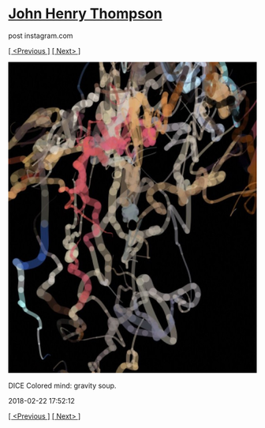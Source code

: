 # [John Henry Thompson](../README.md)
post instagram.com

[[ <Previous ]](2018-02-23-4.md) [[ Next> ]](2018-02-20-1.md)

[![](../media/2018-02-22/DICE-Colored-mind-gravity-soup.jpg)](../README.md)

DICE Colored mind: gravity soup.

2018-02-22 17:52:12

[[ <Previous ]](2018-02-23-4.md) [[ Next> ]](2018-02-20-1.md)